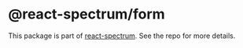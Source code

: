 # @react-spectrum/form

This package is part of [react-spectrum](https://github.com/watheia/rsp-kit). See the repo for more details.
